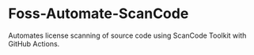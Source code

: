 # Foss-Automate-ScanCode

Automates license scanning of source code using ScanCode Toolkit with GitHub Actions.
